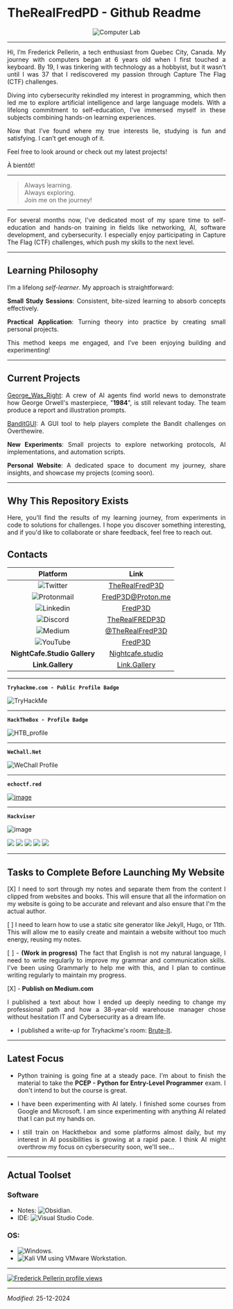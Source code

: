 # TheRealFredPD - Github Readme

<div align="center"><img src="_attachement/computer lab HighRes.jpg" alt="Computer Lab"></div>

---

<div align="justify">Hi, I’m Frederick Pellerin, a tech enthusiast from Quebec City, Canada. My journey with computers began at 6 years old when I first touched a keyboard. By 19, I was tinkering with technology as a hobbyist, but it wasn’t until I was 37 that I rediscovered my passion through Capture The Flag (CTF) challenges.  

Diving into cybersecurity rekindled my interest in programming, which then led me to explore artificial intelligence and large language models. With a lifelong commitment to self-education, I've immersed myself in these subjects combining hands-on learning experiences.  

Now that I’ve found where my true interests lie, studying is fun and satisfying. I can’t get enough of it.  

Feel free to look around or check out my latest projects!

À bientôt!

---

> Always learning.  
> Always exploring.  
> Join me on the journey!  

---

For several months now, I've dedicated most of my spare time to self-education and hands-on training in fields like networking, AI, software development, and cybersecurity. I especially enjoy participating in Capture The Flag (CTF) challenges, which push my skills to the next level.

---

## Learning Philosophy

I’m a lifelong *self-learner*. My approach is straightforward:

**Small Study Sessions**: Consistent, bite-sized learning to absorb concepts effectively.

**Practical Application**: Turning theory into practice by creating small personal projects.

This method keeps me engaged, and I’ve been enjoying building and experimenting!

---

## Current Projects

[George_Was_Right](https://github.com/therealfredp3d/George_Was_Right): A crew of AI agents find world news to demonstrate how George Orwell's masterpiece, "**1984**", is still relevant today. The team produce a report and illustration prompts.

[BanditGUI](https://github.com/therealfredp3d/BanditGUI): A GUI tool to help players complete the Bandit challenges on Overthewire.

**New Experiments**: Small projects to explore networking protocols, AI implementations, and automation scripts.

**Personal Website**: A dedicated space to document my journey, share insights, and showcase my projects (coming soon).

---

## Why This Repository Exists

Here, you'll find the results of my learning journey, from experiments in code to solutions for challenges. I hope you discover something interesting, and if you'd like to collaborate or share feedback, feel free to reach out.

## Contacts

|  Platform                                                                                                             |              Link                                                       |
|  :---------------------------------------------------------------------------------------------------------------:    |  :-------------------------------------------------------------------:  |
|  ![Twitter](https://img.shields.io/badge/Twitter-%231DA1F2.svg?style=for-the-badge&logo=Twitter&logoColor=white)      |  [TheRealFredP3D](https://twitter.com/TheRealFREDP3D)                   |
|  ![Protonmail](https://img.shields.io/badge/ProtonMail-8B89CC?style=for-the-badge&logo=protonmail&logoColor=white)    |  [FredP3D@Proton.me](mailto:fredp3d@proton.me)                          |
|  ![Linkedin](https://img.shields.io/badge/linkedin-%230077B5.svg?style=for-the-badge&logo=linkedin&logoColor=white)   |  [FredP3D](https://linkedin.com/in/FredP3D)                             |
|  ![Discord](https://img.shields.io/badge/Discord-%235865F2.svg?style=for-the-badge&logo=discord&logoColor=white)      |  [TheRealFREDP3D](https://discordhub.com/profile/1050577907296256070)   |
|  ![Medium](https://img.shields.io/badge/Medium-12100E?style=for-the-badge&logo=medium&logoColor=white)                |  [@TheRealFredP3D](https://medium.com/@TheRealFREDP3D)                  |  
|  ![YouTube](https://img.shields.io/badge/YouTube-%23FF0000.svg?style=for-the-badge&logo=YouTube&logoColor=white)      |  [FredP3D](https://www.youtube.com/@FredP3D)                            |
|  **NightCafe.Studio Gallery**                                                                                         |  [Nightcafe.studio](https://nightcafe.studio/u/FredP3D)                 |
|  **Link.Gallery**                                                                                                     |  [Link.Gallery](https://link.gallery/therealfredp3d)                    |

---

**`Tryhackme.com - Public Profile Badge`**

<img src="https://tryhackme-badges.s3.amazonaws.com/FREDP3D.png" alt="TryHackMe">

---

**`HackTheBox - Profile Badge`**

![HTB_profile](_attachement/htb_profile.png)

---

**`WeChall.Net`**  

![WeChall Profile](_attachement/WeChall-Profile.png)

---

**`echoctf.red`**  

[![image](https://echoctf.red/profile/1282669/badge)](https://echoctf.red/profile/1282669/badge)

---

**`Hackviser`**  

![image](https://github.com/user-attachments/assets/1207313c-54e0-4c6e-9ea5-4c7aac20d2f1)

[![](https://raw.githubusercontent.com/TheRealFREDP3D/github-profile-summary-card/master/profile-summary-card-output/vision_friendly_dark/0-profile-details.svg)](https://github.com/vn7n24fzkq/github-profile-summary-cards)
[![](https://raw.githubusercontent.com/TheRealFREDP3D/github-profile-summary-card/master/profile-summary-card-output/vision_friendly_dark/1-repos-per-language.svg)](https://github.com/vn7n24fzkq/github-profile-summary-cards) [![](https://raw.githubusercontent.com/TheRealFREDP3D/github-profile-summary-card/master/profile-summary-card-output/vision_friendly_dark/2-most-commit-language.svg)](https://github.com/vn7n24fzkq/github-profile-summary-cards)
[![](https://raw.githubusercontent.com/TheRealFREDP3D/github-profile-summary-card/master/profile-summary-card-output/vision_friendly_dark/3-stats.svg)](https://github.com/vn7n24fzkq/github-profile-summary-cards) [![](https://raw.githubusercontent.com/TheRealFREDP3D/github-profile-summary-card/master/profile-summary-card-output/vision_friendly_dark/4-productive-time.svg)](https://github.com/vn7n24fzkq/github-profile-summary-cards)

---

## Tasks to Complete Before Launching My Website

[X] I need to sort through my notes and separate them from the content I clipped from websites and books. This will ensure that all the information on my website is going to be accurate and relevant and also ensure that I'm the actual author.

[ ] I need to learn how to use a static site generator like Jekyll, Hugo, or 11th. This will allow me to easily create and maintain a website without too much energy, reusing my notes.

[ ] - **(Work in progress)** The fact that English is not my natural language, I need to write regularly to improve my grammar and communication skills. I've been using Grammarly to help me with this, and I plan to continue writing regularly to maintain my progress.  

[X] - **Publish on Medium.com**

  I published a text about how I ended up deeply needing to change my professional path and how a 38-year-old warehouse manager chose without hesitation IT and Cybersecurity as a dream life.  

- I published a write-up for Tryhackme's room: [Brute-It](https://tryhackme.com/room/bruteit).

---

## Latest Focus

- Python training is going fine at a steady pace. I'm about to finish the material to take the **PCEP - Python for Entry-Level Programmer** exam. I don't intend to but the course is great.  
  
- I have been experimenting with AI lately. I finished some courses from Google and Microsoft. I am since experimenting with anything AI related that I can put my hands on.  

- I still train on Hackthebox and some platforms almost daily, but my interest in AI possibilities is growing at a rapid pace. I think AI might overthrow my focus on cybersecurity soon, we'll see...

---

## Actual Toolset

### Software

* Notes: ![Obsidian](https://img.shields.io/badge/Obsidian-%23483699.svg?style=for-the-badge&logo=obsidian&logoColor=white).
* IDE: ![Visual Studio Code](https://img.shields.io/badge/Visual%20Studio%20Code-0078d7.svg?style=for-the-badge&logo=visual-studio-code&logoColor=white).

### OS: 

* ![Windows](https://img.shields.io/badge/Windows-0078D6?style=for-the-badge&logo=windows&logoColor=white).
* ![Kali](https://img.shields.io/badge/Kali-268BEE?style=for-the-badge&logo=kalilinux&logoColor=white) VM using VMware Workstation.

---

[![Frederick Pellerin profile views](https://u8views.com/api/v1/github/profiles/120782828/views/day-week-month-total-count.svg)](https://u8views.com/github/TheRealFREDP3D)

---

*Modified*: 25-12-2024  
